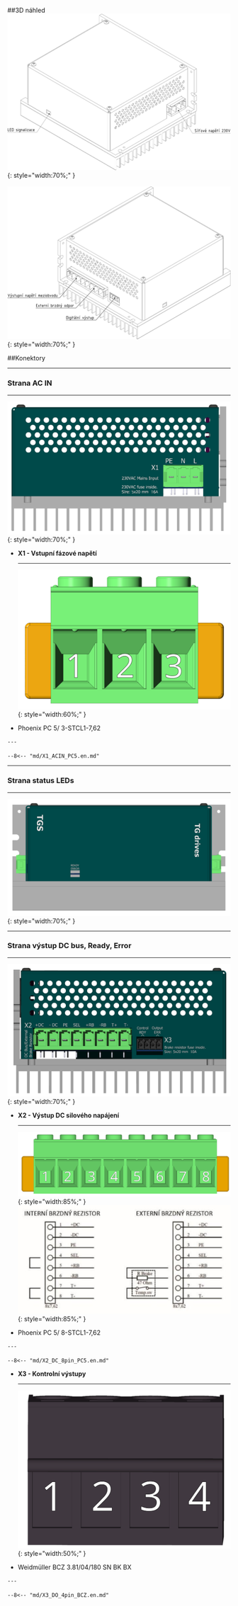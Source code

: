 <!--
# Popis zařízení   

## Konektory
-->
##3D náhled
![3D view IO side](../img/IOside.svg){: style="width:70%;" }
<br>
<br>
![3D view FB side](../img/MotSide.svg){: style="width:70%;" }

##Konektory
___
### Strana AC IN
___

![AC IN connector](../../../../source/img/TGS-320-10_15_ACside.png){: style="width:70%;" }


<div class="grid cards" markdown>

-   **X1 - Vstupní fázové napětí**

    ---
	
	![PWR connector](../../../../source/img/1778078.svg){: style="width:60%;" }

-    Phoenix PC 5/ 3-STCL1-7,62

	---
	
	--8<-- "md/X1_ACIN_PC5.en.md"

</div>

___
### Strana status LEDs
___


![LEDs](../../../../source/img/TGS-320-10_15_LEDSide.png){: style="width:70%;" }
<!--
<div class="grid cards" markdown>

-	**status LEDs**

	---
	
	![status LEDs](../../../../source/img/LEDsig.png){: style="width:80%;" }
	
-	LED diodes

	---
	
	--8<-- "md/LEDsigAx12.en.md"

</div>
-->
   
___
### Strana výstup DC bus, Ready, Error
___

![Motor/Feedback connectors](../../../../source/img/TGS-320-10_15_DCbusSide.png){: style="width:70%;" }

<div class="grid cards" markdown>

-   **X2 - Výstup DC silového napájení**

    ---
	
	![DCout connector](../../../../source/img/1778120.svg){: style="width:85%;" }
	![DCout connector](../../../../source/img/TGS-320_Rb.png){: style="width:85%;" }	

-    Phoenix PC 5/ 8-STCL1-7,62

	---

	--8<-- "md/X2_DC_8pin_PC5.en.md"

-   **X3 - Kontrolní výstupy**

    ---
	
	![DO](../../../../source/img/1792790000.svg){: style="width:50%;" }

-    Weidmüller BCZ 3.81/04/180 SN BK BX

    ---

	--8<-- "md/X3_DO_4pin_BCZ.en.md"
	
</div>


